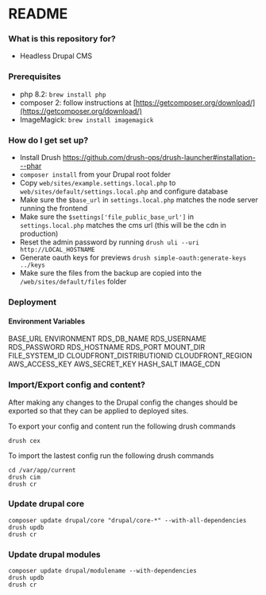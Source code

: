 # README #

### What is this repository for? ###

* Headless Drupal CMS

### Prerequisites ###
* php 8.2: `brew install php`
* composer 2: follow instructions at [https://getcomposer.org/download/](https://getcomposer.org/download/)
* ImageMagick: `brew install imagemagick`

### How do I get set up? ###

* Install Drush https://github.com/drush-ops/drush-launcher#installation---phar
* `composer install` from your Drupal root folder
* Copy `web/sites/example.settings.local.php` to `web/sites/default/settings.local.php` and configure database
* Make sure the `$base_url` in `settings.local.php` matches the node server running the frontend
* Make sure the `$settings['file_public_base_url']` in `settings.local.php` matches the cms url (this will be the cdn in production)
* Reset the admin password by running `drush uli --uri http://LOCAL_HOSTNAME`
* Generate oauth keys for previews `drush simple-oauth:generate-keys ../keys`
* Make sure the files from the backup are copied into the `/web/sites/default/files` folder

### Deployment ###

#### Environment Variables ####
BASE_URL
ENVIRONMENT
RDS_DB_NAME
RDS_USERNAME
RDS_PASSWORD
RDS_HOSTNAME
RDS_PORT
MOUNT_DIR
FILE_SYSTEM_ID
CLOUDFRONT_DISTRIBUTIONID
CLOUDFRONT_REGION
AWS_ACCESS_KEY
AWS_SECRET_KEY
HASH_SALT
IMAGE_CDN

### Import/Export config and content? ###

After making any changes to the Drupal config the changes should be exported so that they can be applied to deployed sites.

To export your config and content run the following drush commands

```
drush cex
```

To import the lastest config run the following drush commands

```
cd /var/app/current
drush cim
drush cr
```

### Update drupal core ###
```
composer update drupal/core "drupal/core-*" --with-all-dependencies
drush updb
drush cr
```

### Update drupal modules ###
```
composer update drupal/modulename --with-dependencies
drush updb
drush cr
```
